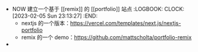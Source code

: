 - NOW 建立一个基于 [[remix]] 的 [[portfolio]] 站点
  :LOGBOOK:
  CLOCK: [2023-02-05 Sun 23:13:27]
  :END:
	- nextjs 的一个版本：https://vercel.com/templates/next.js/nextjs-portfolio
	- remix 的一个 demo：https://github.com/mattscholta/portfolio-remix
-